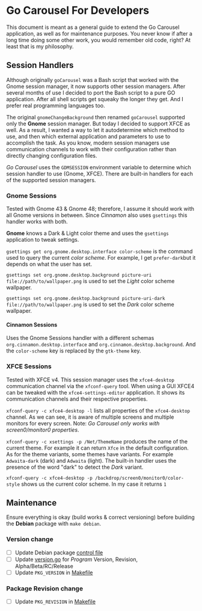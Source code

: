 # Go Carousel For Developers


This document is meant as a general guide to extend the Go Carousel application,
as well as for maintenance purposes. You never know if after a long time doing
some other work, you would remember old code, right? At least that is my 
philosophy.

## Session Handlers

Although originally `goCarousel` was a Bash script that worked with the Gnome
session manager, it now supports other session managers. After several months
of use I decided to port the Bash script to a pure GO application. After all
shell scripts get squeaky the longer they get. And I prefer real programming
languages too.

The original `gnomeChangeBackground` then renamed `goCarousel` supported only
the **Gnome** session manager. But today I decided to support XFCE as well. As
a result, I wanted a way to let it autodetermine which method to use, and then
which external application and parameters to use to accomplish the task. As you
know, modern session managers use communication channels to work with their
configuration rather than directly changing configuration files.

*Go Carousel* uses the `GDMSESSION` environment variable to determine which
session handler to use (Gnome, XFCE). There are built-in handlers for each of
the supported session managers.

### Gnome Sessions

Tested with Gnome 43 & Gnome 48; therefore, I assume it should work with all
Gnome versions in between. Since *Cinnamon*  also uses `gsettings` this handler
works with both.

**Gnome** knows a Dark & Light color theme and uses the `gsettings` application
to tweak settings.

`gsettings get org.gnome.desktop.interface color-scheme` is the command used
to query the current *color scheme*. For example, I get `prefer-dark`but it
depends on what the user has set.

`gsettings set org.gnome.desktop.background picture-uri file://path/to/wallpaper.png` 
is used to set the *Light* color scheme wallpaper.

`gsettings set org.gnome.desktop.background picture-uri-dark file://path/to/wallpaper.png` 
is used to set the *Dark* color scheme wallpaper.

#### Cinnamon Sessions

Uses the Gnome Sessions handler with a different schemas `org.cinnamon.desktop.interface`
and `org.cinnamon.desktop.background`. And the `color-scheme` key is replaced by the
`gtk-theme` key.

### XFCE Sessions

Tested with XFCE v4. This session manager uses the `xfce4-desktop` communication channel
via the `xfconf-query` tool. When using a GUI XFCE4 can be tweaked with the
`xfce4-settings-editor` application. It shows its communication channels and their
respective properties.

`xfconf-query -c xfce4-desktop -l` lists all properties of the `xfce4-desktop` channel. As
we can see, it is aware of multiple screens and multiple monitors for every screen.
Note: *Go Carousel only works with screen0/monitor0 properties*.

`xfconf-query -c xsettings -p /Net/ThemeName` produces the name of the current theme. For 
example it can return `Xfce` in the default configuration. As for the theme variants, some
themes have variants. For example `Adwaita-dark` (dark) and `Adwaita` (light). The
built-in handler uses the presence of the word "dark" to detect the *Dark* variant.

`xfconf-query -c xfce4-desktop -p /backdrop/screen0/monitor0/color-style` shows us the
current color scheme. In my case it returns `1`

## Maintenance

Ensure everything is okay (build works & correct versioning) before
building the **Debian** package with `make debian`.

### Version change

-[ ] Update Debian package [control file](../distrib/DEBIAN/control)
-[ ] Update [version.go](../version.go) for *Program* Version, Revision, Alpha/Beta/RC/Release
-[ ] Update `PKG_VERSION` in [Makefile](../Makefile)

### Package Revision change

-[ ] Update `PKG_REVISION` in [Makefile](../Makefile)
